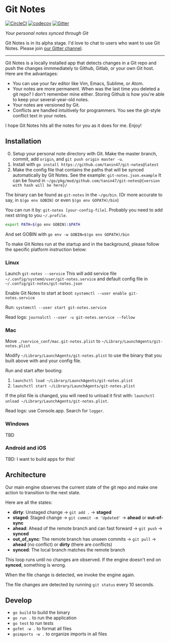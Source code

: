 Git Notes
==========

[![CircleCI](https://circleci.com/gh/tanin47/git-notes.svg?style=svg)](https://circleci.com/gh/tanin47/git-notes)
[![codecov](https://codecov.io/gh/tanin47/git-notes/branch/master/graph/badge.svg)](https://codecov.io/gh/tanin47/git-notes)
[![Gitter](https://badges.gitter.im/tanin-git-notes/community.svg)](https://gitter.im/tanin-git-notes/community?utm_source=badge&utm_medium=badge&utm_campaign=pr-badge)

*Your personal notes synced through Git*

Git Notes is in its alpha stage. I'd love to chat to users who want to use Git Notes. Please join [our Gitter channel](https://gitter.im/tanin-git-notes/community?utm_source=badge&utm_medium=badge&utm_campaign=pr-badge).


------

Git Notes is a locally installed app that detects changes in a Git repo and push the changes immmediately to Github, Gitlab, or your own Git host. Here are the advantages:

* You can use your fav editor like Vim, Emacs, Sublime, or Atom.
* Your notes are more permanent. When was the last time you deleted a git repo? I don't remember mine either. Storing Github is how you're able to keep your several-year-old notes.
* Your notes are versioned by Git.
* Conflicts are handled intuitively for programmers. You see the git-style conflict text in your notes.

I hope Git Notes hits all the notes for you as it does for me. Enjoy!

  
Installation
-------------

0. Setup your personal note directory with Git. Make the master branch, commit, add `origin`, and `git push origin master -u`.
1. Install with `go install https://github.com/tanin47/git-notes@latest`
2. Make the config file that contains the paths that will be synced automatically by Git Notes. See the example: `git-notes.json.example`
	It can be found in `~/go/pkg/mod/github.com/tanin47/git-notes@{version with hash will be here}/`

The binary can be found as `git-notes` in the `~/go/bin`. (Or more accurate to say, in `$(go env GOBIN)` or even `$(go env GOPATH)/bin`)

You can run it by: `git-notes [your-config-file]`.
Probably you need to add next string to you `~/.profile`.
``` sh
export PATH=$(go env GOBIN):$PATH
```
And set GOBIN with `go env -w GOBIN=$(go env GOPATH)/bin`

To make Git Notes run at the startup and in the background, please follow the specific platform instruction below:

### Linux

Launch `git-notes --service`
This will add service file `~/.config/systemd/user/git-notes.service` and default config file in `~/.config/git-notes/git-notes.json`

Enable Git Notes to start at boot: `systemctl --user enable git-notes.service`

Run: `systemctl --user start git-notes.service`

Read logs: `journalctl --user -u git-notes.service --follow`


### Mac

Move `./service_conf/mac.git-notes.plist` to `~/Library/LaunchAgents/git-notes.plist`

Modify `~/Library/LaunchAgents/git-notes.plist` to use the binary that you built above with and your config file.

Run and start after booting:

1. `launchctl load ~/Library/LaunchAgents/git-notes.plist`
2. `launchctl start ~/Library/LaunchAgents/git-notes.plist`

If the plist file is changed, you will need to unload it first with: `launchctl unload ~/Library/LaunchAgents/git-notes.plist`.

Read logs: use Console.app. Search for `logger`.


### Windows

TBD

### Android and iOS

TBD: I want to build apps for this!

  
Architecture
-------------

Our main engine observes the current state of the git repo and make one action to transition to the next state.

Here are all the states:

* __dirty__: Unstaged change -> `git add .` -> __staged__
* __staged__: Staged change -> `git commit -m 'Updated'` -> __ahead__ or __out-of-sync__
* __ahead__: Ahead of the remote branch and can fast forward -> `git push` -> __synced__
* __out_of_sync__: The remote branch has unseen commits -> `git pull` -> __ahead__ (no conflict) or __dirty__ (there are conflicts)
* __synced__: The local branch matches the remote branch

This loop runs until no changes are observed. If the engine doesn't end on __synced__, something is wrong.

When the file change is detected, we invoke the engine again.

The file changes are detected by running `git status` every 10 seconds.

  
Develop
--------

* `go build` to build the binary
* `go run .` to run the application
* `go test` to run tests
* `gofmt -w .` to format all files
* `goimports -w .` to organize imports in all files
  

